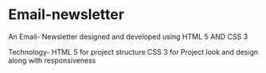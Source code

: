 # Email-newsletter
 An Email- Newsletter designed and developed using HTML 5 AND CSS 3

Technology-
HTML 5 for project structure
CSS 3 for Project look and design along with responsiveness

